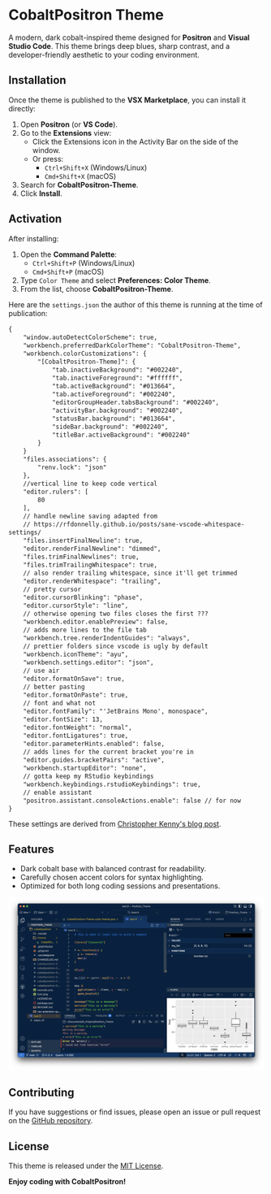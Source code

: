 # CobaltPositron Theme

A modern, dark cobalt-inspired theme designed for **Positron** and **Visual Studio Code**.
This theme brings deep blues, sharp contrast, and a developer-friendly aesthetic to your coding environment.

## Installation

Once the theme is published to the **VSX Marketplace**, you can install it directly:

1. Open **Positron** (or **VS Code**).
2. Go to the **Extensions** view:
   - Click the Extensions icon in the Activity Bar on the side of the window.
   - Or press:
     - `Ctrl+Shift+X` (Windows/Linux)
     - `Cmd+Shift+X` (macOS)
3. Search for **CobaltPositron-Theme**.
4. Click **Install**.

## Activation

After installing:

1. Open the **Command Palette**:
   - `Ctrl+Shift+P` (Windows/Linux)
   - `Cmd+Shift+P` (macOS)
2. Type `Color Theme` and select **Preferences: Color Theme**.
3. From the list, choose **CobaltPositron-Theme**.

Here are the `settings.json` the author of this theme is running at the time of publication:

```
{
    "window.autoDetectColorScheme": true,
    "workbench.preferredDarkColorTheme": "CobaltPositron-Theme",
    "workbench.colorCustomizations": {
        "[CobaltPositron-Theme]": {
            "tab.inactiveBackground": "#002240",
            "tab.inactiveForeground": "#ffffff",
            "tab.activeBackground": "#013664",
            "tab.activeForeground": "#002240",
            "editorGroupHeader.tabsBackground": "#002240",
            "activityBar.background": "#002240",
            "statusBar.background": "#013664",
            "sideBar.background": "#002240",
            "titleBar.activeBackground": "#002240"
        }
    }
    "files.associations": {
        "renv.lock": "json"
    },
    //vertical line to keep code vertical
    "editor.rulers": [
        80
    ],
    // handle newline saving adapted from
    // https://rfdonnelly.github.io/posts/sane-vscode-whitespace-settings/
    "files.insertFinalNewline": true,
    "editor.renderFinalNewline": "dimmed",
    "files.trimFinalNewlines": true,
    "files.trimTrailingWhitespace": true,
    // also render trailing whitespace, since it'll get trimmed
    "editor.renderWhitespace": "trailing",
    // pretty cursor
    "editor.cursorBlinking": "phase",
    "editor.cursorStyle": "line",
    // otherwise opening two files closes the first ???
    "workbench.editor.enablePreview": false,
    // adds more lines to the file tab
    "workbench.tree.renderIndentGuides": "always",
    // prettier folders since vscode is ugly by default
    "workbench.iconTheme": "ayu",
    "workbench.settings.editor": "json",
    // use air
    "editor.formatOnSave": true,
    // better pasting
    "editor.formatOnPaste": true,
    // font and what not
    "editor.fontFamily": "'JetBrains Mono', monospace",
    "editor.fontSize": 13,
    "editor.fontWeight": "normal",
    "editor.fontLigatures": true,
    "editor.parameterHints.enabled": false,
    // adds lines for the current bracket you're in
    "editor.guides.bracketPairs": "active",
    "workbench.startupEditor": "none",
    // gotta keep my RStudio keybindings
    "workbench.keybindings.rstudioKeybindings": true,
    // enable assistant
    "positron.assistant.consoleActions.enable": false // for now
}
```
These settings are derived from [Christopher Kenny's blog post](https://christophertkenny.com/posts/2024-06-29-positron-settings/).

## Features

- Dark cobalt base with balanced contrast for readability.
- Carefully chosen accent colors for syntax highlighting.
- Optimized for both long coding sessions and presentations.

![Example of how the IDE looks.](example.png)


## Contributing

If you have suggestions or find issues, please open an issue or pull request on the [GitHub repository](https://github.com/carsonslater/cobaltpositron).


## License

This theme is released under the [MIT License](LICENSE.txt).


**Enjoy coding with CobaltPositron!**
